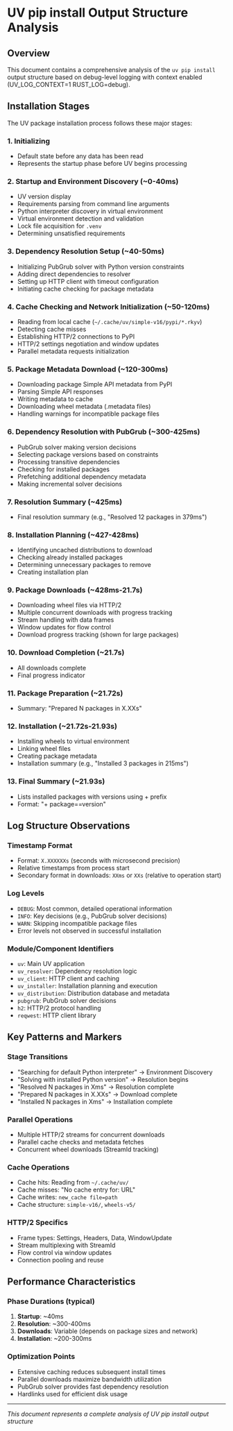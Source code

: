 # UV pip install Output Structure Analysis

## Overview
This document contains a comprehensive analysis of the `uv pip install` output structure based on debug-level logging with context enabled (UV_LOG_CONTEXT=1 RUST_LOG=debug).

## Installation Stages
The UV package installation process follows these major stages:

### 1. Initializing
- Default state before any data has been read
- Represents the startup phase before UV begins processing

### 2. Startup and Environment Discovery (~0-40ms)
- UV version display
- Requirements parsing from command line arguments
- Python interpreter discovery in virtual environment
- Virtual environment detection and validation
- Lock file acquisition for `.venv`
- Determining unsatisfied requirements

### 3. Dependency Resolution Setup (~40-50ms)
- Initializing PubGrub solver with Python version constraints
- Adding direct dependencies to resolver
- Setting up HTTP client with timeout configuration
- Initiating cache checking for package metadata

### 4. Cache Checking and Network Initialization (~50-120ms)
- Reading from local cache (`~/.cache/uv/simple-v16/pypi/*.rkyv`)
- Detecting cache misses
- Establishing HTTP/2 connections to PyPI
- HTTP/2 settings negotiation and window updates
- Parallel metadata requests initialization

### 5. Package Metadata Download (~120-300ms)
- Downloading package Simple API metadata from PyPI
- Parsing Simple API responses
- Writing metadata to cache
- Downloading wheel metadata (.metadata files)
- Handling warnings for incompatible package files

### 6. Dependency Resolution with PubGrub (~300-425ms)
- PubGrub solver making version decisions
- Selecting package versions based on constraints
- Processing transitive dependencies
- Checking for installed packages
- Prefetching additional dependency metadata
- Making incremental solver decisions

### 7. Resolution Summary (~425ms)
- Final resolution summary (e.g., "Resolved 12 packages in 379ms")

### 8. Installation Planning (~427-428ms)
- Identifying uncached distributions to download
- Checking already installed packages
- Determining unnecessary packages to remove
- Creating installation plan

### 9. Package Downloads (~428ms-21.7s)
- Downloading wheel files via HTTP/2
- Multiple concurrent downloads with progress tracking
- Stream handling with data frames
- Window updates for flow control
- Download progress tracking (shown for large packages)

### 10. Download Completion (~21.7s)
- All downloads complete
- Final progress indicator

### 11. Package Preparation (~21.72s)
- Summary: "Prepared N packages in X.XXs"

### 12. Installation (~21.72s-21.93s)
- Installing wheels to virtual environment
- Linking wheel files
- Creating package metadata
- Installation summary (e.g., "Installed 3 packages in 215ms")

### 13. Final Summary (~21.93s)
- Lists installed packages with versions using + prefix
- Format: "+ package==version"

## Log Structure Observations

### Timestamp Format
- Format: `X.XXXXXXs` (seconds with microsecond precision)
- Relative timestamps from process start
- Secondary format in downloads: `XXms` or `XXs` (relative to operation start)

### Log Levels
- `DEBUG`: Most common, detailed operational information
- `INFO`: Key decisions (e.g., PubGrub solver decisions)
- `WARN`: Skipping incompatible package files
- Error levels not observed in successful installation

### Module/Component Identifiers
- `uv`: Main UV application
- `uv_resolver`: Dependency resolution logic
- `uv_client`: HTTP client and caching
- `uv_installer`: Installation planning and execution
- `uv_distribution`: Distribution database and metadata
- `pubgrub`: PubGrub solver decisions
- `h2`: HTTP/2 protocol handling
- `reqwest`: HTTP client library

## Key Patterns and Markers

### Stage Transitions
- "Searching for default Python interpreter" → Environment Discovery
- "Solving with installed Python version" → Resolution begins
- "Resolved N packages in Xms" → Resolution complete
- "Prepared N packages in X.XXs" → Download complete
- "Installed N packages in Xms" → Installation complete

### Parallel Operations
- Multiple HTTP/2 streams for concurrent downloads
- Parallel cache checks and metadata fetches
- Concurrent wheel downloads (StreamId tracking)

### Cache Operations
- Cache hits: Reading from `~/.cache/uv/`
- Cache misses: "No cache entry for: URL"
- Cache writes: `new_cache file=path`
- Cache structure: `simple-v16/`, `wheels-v5/`

### HTTP/2 Specifics
- Frame types: Settings, Headers, Data, WindowUpdate
- Stream multiplexing with StreamId
- Flow control via window updates
- Connection pooling and reuse

## Performance Characteristics

### Phase Durations (typical)
1. **Startup**: ~40ms
2. **Resolution**: ~300-400ms
3. **Downloads**: Variable (depends on package sizes and network)
4. **Installation**: ~200-300ms

### Optimization Points
- Extensive caching reduces subsequent install times
- Parallel downloads maximize bandwidth utilization
- PubGrub solver provides fast dependency resolution
- Hardlinks used for efficient disk usage

---
*This document represents a complete analysis of UV pip install output structure*